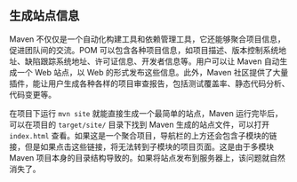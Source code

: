 ## 生成站点信息 ##

Maven 不仅仅是一个自动化构建工具和依赖管理工具，它还能够聚合项目信息，促进团队间的交流。POM 可以包含各种项目信息，如项目描述、版本控制系统地址、缺陷跟踪系统地址、许可证信息、开发者信息等。用户可以让 Maven 自动生成一个 Web 站点，以 Web 的形式发布这些信息。此外，Maven 社区提供了大量插件，能让用户生成各种各样的项目审查报告，包括测试覆盖率、静态代码分析、代码变更等。


在项目下运行 `mvn site` 就能直接生成一个最简单的站点，Maven 运行完毕后，可以在项目的 `target/site/` 目录下找到 Maven 生成的站点文件，可以打开 `index.html` 查看。如果这是一个聚合项目，导航栏的上方还会包含子模块的链接，但是如果点击这些链接，将无法转到子模块的项目页面。这是由于多模块 Maven 项目本身的目录结构导致的。如果将站点发布到服务器上，该问题就自然消失了。
